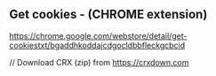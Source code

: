 ## Get cookies - (CHROME extension)

https://chrome.google.com/webstore/detail/get-cookiestxt/bgaddhkoddajcdgocldbbfleckgcbcid

// Download CRX (zip) from https://crxdown.com
